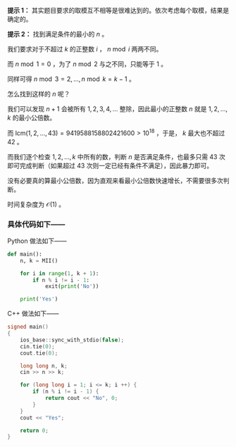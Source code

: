 **提示 1：** 其实题目要求的取模互不相等是很难达到的。依次考虑每个取模，结果是确定的。

**提示 2：** 找到满足条件的最小的 $n$ 。

我们要求对于不超过 $k$ 的正整数 $i$ ， $n\bmod i$ 两两不同。

而 $n\bmod 1=0$ ，为了 $n\bmod 2$ 与之不同，只能等于 $1$ 。

同样可得 $n\bmod 3=2,\dots,n\bmod k=k-1$ 。

怎么找到这样的 $n$ 呢？

我们可以发现 $n+1$ 会被所有 $1,2,3,4,\dots$ 整除，因此最小的正整数 $n$ 就是 $1,2,\dots,k$ 的最小公倍数。

而 $\mathrm{lcm}(1,2,\dots,43)=9419588158802421600>10^{18}$ ，于是， $k$ 最大也不超过 $42$ 。

而我们逐个检查 $1,2,\dots, k$ 中所有的数，判断 $n$ 是否满足条件，也最多只需 $43$ 次即可完成判断（如果超过 $43$ 次则一定已经有条件不满足），因此暴力即可。

没有必要真的算最小公倍数，因为直观来看最小公倍数快速增长，不需要很多次判断。

时间复杂度为 $\mathcal{O}(1)$ 。

### 具体代码如下——

Python 做法如下——

```Python []
def main():
    n, k = MII()

    for i in range(1, k + 1):
        if n % i != i - 1:
            exit(print('No'))

    print('Yes')
```

C++ 做法如下——

```cpp []
signed main()
{
    ios_base::sync_with_stdio(false);
    cin.tie(0);
    cout.tie(0);

    long long n, k;
    cin >> n >> k;

    for (long long i = 1; i <= k; i ++) {
        if (n % i != i - 1) {
            return cout << "No", 0;
        }
    }
    cout << "Yes";

    return 0;
}
```
